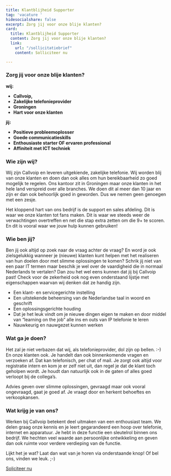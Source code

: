 ```yaml
---
title: Klantblijheid Supporter
tag: 'vacature '
hidesocialshare: false
excerpt: Zorg jij voor onze blije klanten?
card:
  title: Klantblijheid Supporter
  content: Zorg jij voor onze blije klanten?
  link:
    url: "/sollicitatiebrief"
    content: Solliciteer nu

---
```

### **Zorg jij voor onze blije klanten?**

**wij:**

* **Callvoip,**
* **Zakelijke telefonieprovider**
* **Groningen**
* **Hart voor onze klanten**

**jij:**

* **Positieve probleemoplosser**
* **Goede communicatieskills**
* **Enthousiaste starter OF ervaren professional**
* **Affiniteit met ICT techniek**

### Wie zijn wij?

Wij zijn Callvoip en leveren uitgekiende, zakelijke telefonie. Wij worden blij van onze klanten en doen dan ook alles om hun bereikbaarheid zo goed mogelijk te regelen. Ons kantoor zit in Groningen maar onze klanten in het hele land verspreid over alle branches. We doen dit al meer dan 10 jaar en zijn er dan ook behoorlijk goed in geworden. Dus we nemen geen genoegen met een zesje.

Het kloppend hart van ons bedrijf is de support en sales afdeling. Dit is waar we onze klanten tot fans maken. Dit is waar we steeds weer de verwachtingen overtreffen en net die stap extra zetten om die 9+ te scoren. En dit is vooral waar we jouw hulp kunnen gebruiken!

### Wie ben jij?

Ben jij ook altijd op zoek naar de vraag achter de vraag? En word je ook zielsgelukkig wanneer je (nieuwe) klanten kunt helpen met het realiseren van hun doelen door met slimme oplossingen te komen? Schrik jij niet van een paar IT termen maar beschik je wel over de vaardigheid die in normaal Nederlands te vertalen? Dan zou het wel eens kunnen dat jij bij Callvoip past! Check voor de zekerheid ook nog even onderstaand lijstje met eigenschappen waarvan wij denken dat ze handig zijn.

* Een klant- en servicegerichte instelling
* Een uitstekende beheersing van de Nederlandse taal in woord en geschrift
* Een oplossingsgerichte houding
* Dat je het leuk vindt om je nieuwe dingen eigen te maken en door middel van “learning on the job” alle ins en outs van IP telefonie te leren
* Nauwkeurig en nauwgezet kunnen werken

### Wat ga je doen?

Het zal je niet verbazen dat wij, als telefonieprovider, dol zijn op bellen. :-) En onze klanten ook. Je handelt dan ook binnenkomende vragen en verzoeken af. Dat kan telefonisch, per chat of mail. Je zorgt ook altijd voor registratie intern en kom je er zelf niet uit, dan regel je dat de klant toch geholpen wordt. Je houdt dan natuurlijk ook in de gaten of alles goed verloopt bij de collega’s.

Advies geven over slimme oplossingen, gevraagd maar ook vooral ongevraagd, gaat je goed af. Je vraagt door en herkent behoeftes en verkoopkansen.

### Wat krijg je van ons?

Werken bij Callvoip betekent deel uitmaken van een enthousiast team. We delen graag onze kennis en je leert gegarandeerd een hoop over telefonie, internet en apparatuur. Je hebt in deze functie een sleutelrol binnen ons bedrijf. We hechten veel waarde aan persoonlijke ontwikkeling en geven dan ook ruimte voor verdere verdieping van de functie.

Lijkt het je wat? Laat dan wat van je horen via onderstaande knop! Of bel ons, vinden we leuk. ;-)

<a href="/sollicitatiebrief" class="button">Soliciteer nu</a>